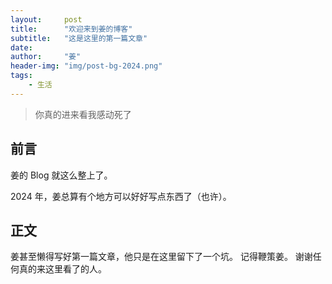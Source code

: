 ```yaml
---
layout:     post
title:      "欢迎来到姜的博客"
subtitle:   "这是这里的第一篇文章"
date:       
author:     "姜"
header-img: "img/post-bg-2024.png"
tags:
    - 生活
---
```


> 你真的进来看我感动死了


## 前言

姜的 Blog 就这么整上了。

2024 年，姜总算有个地方可以好好写点东西了（也许）。

## 正文

姜甚至懒得写好第一篇文章，他只是在这里留下了一个坑。
记得鞭策姜。
谢谢任何真的来这里看了的人。